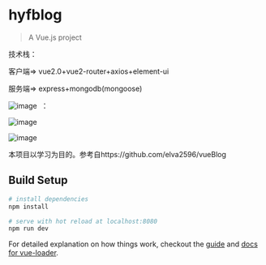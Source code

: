 # hyfblog

> A Vue.js project

技术栈：

客户端=> vue2.0+vue2-router+axios+element-ui

服务端=> express+mongodb(mongoose)

![image](https://github.com/hyfdabaoge/hyfblog/blob/master/screenshots/Video_2017-06-06_112919_20170606120005.gif?raw=true)  ： 

![image](https://github.com/hyfdabaoge/hyfblog/blob/master/screenshots/Video_2017-06-06_113206_20170606120521.gif?raw=true)

![image](https://github.com/hyfdabaoge/hyfblog/blob/master/screenshots/Video_2017-06-06_113455_20170606120748.gif?raw=true)

本项目以学习为目的。参考自https://github.com/elva2596/vueBlog
## Build Setup

``` bash
# install dependencies
npm install

# serve with hot reload at localhost:8080
npm run dev


```

For detailed explanation on how things work, checkout the [guide](http://vuejs-templates.github.io/webpack/) and [docs for vue-loader](http://vuejs.github.io/vue-loader).
